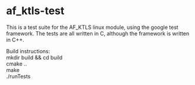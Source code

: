 # af_ktls-test

This is a test suite for the AF_KTLS linux module, using the google test framework. 
The tests are all written in C, although the framework is written in C++.

Build instructions: <br />
mkdir build && cd build <br />
cmake .. <br />
make <br />
./runTests 
